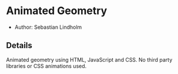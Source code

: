 Animated Geometry
=================

- Author: Sebastian Lindholm

Details
-------

Animated geometry using HTML, JavaScript and CSS. 
No third party libraries or CSS animations used.



